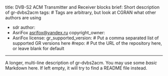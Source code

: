 title: DVB-S2 ACM Transmitter and Receiver blocks
brief: Short description of gr-dvbs2acm
tags: # Tags are arbitrary, but look at CGRAN what other authors are using
  - sdr
author:
  - AsriFox <asrifox@yandex.ru>
copyright_owner:
  - AsriFox
license:
gr_supported_version: # Put a comma separated list of supported GR versions here
#repo: # Put the URL of the repository here, or leave blank for default
---
A longer, multi-line description of gr-dvbs2acm.
You may use some *basic* Markdown here.
If left empty, it will try to find a README file instead.
